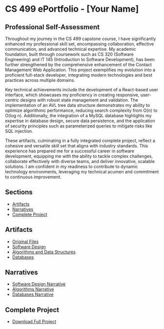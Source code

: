 # CS 499 ePortfolio - [Your Name]

## Professional Self-Assessment

Throughout my journey in the CS 499 capstone course, I have significantly enhanced my professional skill set, encompassing collaboration, effective communication, and advanced technical expertise. My academic foundation, built through coursework such as CS 320 (Software Engineering) and IT 145 (Introduction to Software Development), has been further strengthened by the comprehensive enhancement of the Contact Management Web Application. This project exemplifies my evolution into a proficient full-stack developer, integrating modern technologies and best practices across multiple domains.

Key technical achievements include the development of a React-based user interface, which showcases my proficiency in creating responsive, user-centric designs with robust state management and validation. The implementation of an AVL tree data structure demonstrates my ability to optimize algorithmic performance, reducing search complexity from O(n) to O(log n). Additionally, the integration of a MySQL database highlights my expertise in database design, secure data persistence, and the application of security principles such as parameterized queries to mitigate risks like SQL injection.

These artifacts, culminating in a fully integrated complete project, reflect a cohesive and versatile skill set that aligns with industry standards. This experience has prepared me for a successful career in software development, equipping me with the ability to tackle complex challenges, collaborate effectively with diverse teams, and deliver innovative, scalable solutions. I am confident in my readiness to contribute to dynamic technology environments, leveraging my technical acumen and commitment to continuous improvement.

## Sections
- [Artifacts](#artifacts)
- [Narratives](#narratives)
- [Complete Project](#complete-project)

## Artifacts
- [Original Files](/artifacts/original/)
- [Software Design](/artifacts/software-design/)
- [Algorithms and Data Structures](/artifacts/algorithms/)
- [Databases](/artifacts/databases/)

## Narratives
- [Software Design Narrative](/narratives/Narrative_SoftwareDesign.md)
- [Algorithms Narrative](/narratives/Narrative_Algorithms.md)
- [Databases Narrative](/narratives/Narrative_Databases.md)

## Complete Project
- [Download Full Project](/complete-project/)

